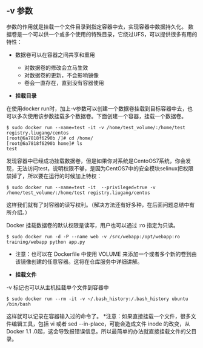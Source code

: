 
## -v 参数



参数的作用就是挂载一个文件目录到指定容器中去，实现容器中数据持久化。
数据卷是一个可以供一个或多个使用的特殊目录，它绕过UFS，可以提供很多有用的特性：

* 数据卷可以在容器之间共享和重用

    * 对数据卷的修改会立马生效
    * 对数据卷的更新，不会影响镜像
    * 卷会一直存在，直到没有容器使用

* **挂载目录**



在使用docker run时，加上-v参数可以创建一个数据卷挂载到目标容器中去，也可以多次使用该参数挂载多个数据卷。下面创建一个容器，挂载一个数据卷。
	
    $ sudo docker run --name=test -it -v /home/test_volume/:/home/test registry.liugang/centos
	[root@6a7818f6290b /]# cd /home/
	[root@6a7818f6290b home]# ls
	test

发现容器中已经成功挂载数据卷，但是如果你对系统是CentoOS7系统，你会发现，无法访问test，说明权限不够，是因为CentOS7中的安全模块selinux把权限禁掉了，所以要在运行的时候加上特权：

	$ sudo docker run --name=test -it  --privileged=true -v /home/test_volume/:/home/test registry.liugang/centos
	
这样我们就有了对容器的读写权利。（解决方法还有好多种，在后面问题总结中有所介绍。）

Docker 挂载数据卷的默认权限是读写，用户也可以通过 :ro 指定为只读。
	
	$ sudo docker run -d -P --name web -v /src/webapp:/opt/webapp:ro
    training/webapp python app.py
	

* 注意：也可以在 Dockerfile 中使用 VOLUME 来添加一个或者多个新的卷到由该镜像创建的任意容器。这将在仓库服务中详细讲解。

* **挂载文件**


-v 标记也可以从主机挂载单个文件到容器中

	$ sudo docker run --rm -it -v ~/.bash_history:/.bash_history ubuntu /bin/bash
	
这样就可以记录在容器输入过的命令了。
*注意：如果直接挂载一个文件，很多文件编辑工具，包括 vi 或者 sed --in-place，可能会造成文件 inode 的改变，从 Docker 1.1 .0起，这会导致报错误信息。所以最简单的办法就直接挂载文件的父目录。

